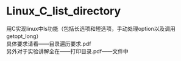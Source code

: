 # Linux_C_list_directory
用C实现linux中ls功能（包括长选项和短选项，手动处理option以及调用getopt_long）  
具体要求请看——目录遍历要求.pdf  
另外对于实验讲解全在——打印目录.pdf——文件中  
